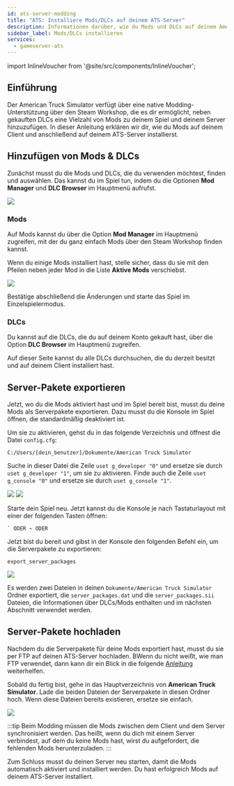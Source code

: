 ```yaml
---
id: ats-server-modding
title: "ATS: Installiere Mods/DLCs auf deinem ATS-Server"
description: Informationen darüber, wie du Mods und DLCs auf deinem American Truck Simulator (ATS) Server oder Spielclient von ZAP-Hosting installierst - ZAP-Hosting.com Dokumentation
sidebar_label: Mods/DLCs installieren
services:
  - gameserver-ats
---
```


import InlineVoucher from '@site/src/components/InlineVoucher';

## Einführung

Der American Truck Simulator verfügt über eine native Modding-Unterstützung über den Steam Workshop, die es dir ermöglicht, neben gekauften DLCs eine Vielzahl von Mods zu deinem Spiel und deinem Server hinzuzufügen. In dieser Anleitung erklären wir dir, wie du Mods auf deinem Client und anschließend auf deinem ATS-Server installierst.

<InlineVoucher />

## Hinzufügen von Mods & DLCs

Zunächst musst du die Mods und DLCs, die du verwenden möchtest, finden und auswählen. Das kannst du im Spiel tun, indem du die Optionen **Mod Manager** und **DLC Browser** im Hauptmenü aufrufst.

![](https://screensaver01.zap-hosting.com/index.php/s/osjX59MRjrPBfe6/preview)

### Mods

Auf Mods kannst du über die Option **Mod Manager** im Hauptmenü zugreifen, mit der du ganz einfach Mods über den Steam Workshop finden kannst.

Wenn du einige Mods installiert hast, stelle sicher, dass du sie mit den Pfeilen neben jeder Mod in die Liste **Aktive Mods** verschiebst.

![](https://screensaver01.zap-hosting.com/index.php/s/TG7XK6ZodWZM2pz/preview)

Bestätige abschließend die Änderungen und starte das Spiel im Einzelspielermodus.

### DLCs

Du kannst auf die DLCs, die du auf deinem Konto gekauft hast, über die Option **DLC Browser** im Hauptmenü zugreifen.

Auf dieser Seite kannst du alle DLCs durchsuchen, die du derzeit besitzt und auf deinem Client installiert hast.

## Server-Pakete exportieren

Jetzt, wo du die Mods aktiviert hast und im Spiel bereit bist, musst du deine Mods als Serverpakete exportieren. Dazu musst du die Konsole im Spiel öffnen, die standardmäßig deaktiviert ist.

Um sie zu aktivieren, gehst du in das folgende Verzeichnis und öffnest die Datei `config.cfg`:
```
C:/Users/[dein_benutzer]/Dokumente/American Truck Simulator
```

Suche in dieser Datei die Zeile `uset g_developer "0"` und ersetze sie durch `uset g_developer "1"`, um sie zu aktivieren. Finde auch die Zeile `uset g_console "0"` und ersetze sie durch `uset g_console "1"`.

![](https://screensaver01.zap-hosting.com/index.php/s/Wz52e4o2KtTndZM/preview)
![](https://screensaver01.zap-hosting.com/index.php/s/raR8jxq7imKzjDD/preview)

Starte dein Spiel neu. Jetzt kannst du die Konsole je nach Tastaturlayout mit einer der folgenden Tasten öffnen:
```
` ODER ~ ODER
```

Jetzt bist du bereit und gibst in der Konsole den folgenden Befehl ein, um die Serverpakete zu exportieren:
```
export_server_packages
```

![](https://screensaver01.zap-hosting.com/index.php/s/zbzbdKfyr5xyNrK/preview)

Es werden zwei Dateien in deinen `Dokumente/American Truck Simulator` Ordner exportiert, die `server_packages.dat` und die `server_packages.sii` Dateien, die Informationen über DLCs/Mods enthalten und im nächsten Abschnitt verwendet werden.

## Server-Pakete hochladen

Nachdem du die Serverpakete für deine Mods exportiert hast, musst du sie per FTP auf deinen ATS-Server hochladen. BWenn du nicht weißt, wie man FTP verwendet, dann kann dir ein Blick in die folgende [Anleitung](gameserver-ftpaccess.md) weiterhelfen.

Sobald du fertig bist, gehe in das Hauptverzeichnis  von **American Truck Simulator**. Lade die beiden Dateien der Serverpakete in diesen Ordner hoch. Wenn diese Dateien bereits existieren, ersetze sie einfach.

![](https://screensaver01.zap-hosting.com/index.php/s/c5cYWL8eQKTzDg9/preview)

:::tip
Beim Modding müssen die Mods zwischen dem Client und dem Server synchronisiert werden. Das heißt, wenn du dich mit einem Server verbindest, auf dem du keine Mods hast, wirst du aufgefordert, die fehlenden Mods herunterzuladen.
:::

Zum Schluss musst du deinen Server neu starten, damit die Mods automatisch aktiviert und installiert werden. Du hast erfolgreich Mods auf deinem ATS-Server installiert.